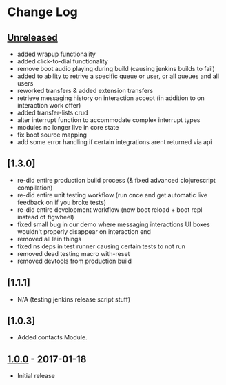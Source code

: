 # Change Log

## [Unreleased]
* added wrapup functionality
* added click-to-dial functionality
* remove boot audio playing during build (causing jenkins builds to fail)
* added to ability to retrive a specific queue or user, or all queues and all users
* reworked transfers & added extension transfers
* retrieve messaging history on interaction accept (in addition to on interaction work offer)
* added transfer-lists crud
* alter interrupt function to accommodate complex interrupt types
* modules no longer live in core state
* fix boot source mapping
* add some error handling if certain integrations arent returned via api

## [1.3.0]
* re-did entire production build process (& fixed advanced clojurescript compilation)
* re-did entire unit testing workflow (run once and get automatic live feedback on if you broke tests)
* re-did entire development workflow (now boot reload + boot repl instead of figwheel)
* fixed small bug in our demo where messaging interactions UI boxes wouldn't properly disappear on interaction end
* removed all lein things
* fixed ns deps in test runner causing certain tests to not run
* removed dead testing macro with-reset
* removed devtools from production build

## [1.1.1]
* N/A (testing jenkins release script stuff)

## [1.0.3]
* Added contacts Module.

## [1.0.0] - 2017-01-18
* Initial release

[Unreleased]: https://github.com/liveops/client-sdk-core/tags/1.0.0...HEAD
[1.0.0]: https://github.com/liveops/client-sdk-core/compare/1.0.0

